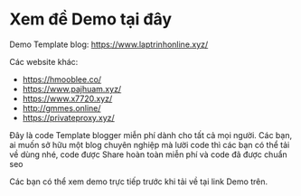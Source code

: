 # Xem đề Demo tại đây
Demo Template blog: https://www.laptrinhonline.xyz/


Các website khác:
- https://hmooblee.co/
- https://www.pajhuam.xyz/
- https://www.x7720.xyz/
- http://gmmes.online/
- https://privateproxy.xyz/

Đây là code Template blogger miễn phí dành cho tất cả mọi người. Các bạn, ai muốn sở hữu một blog chuyên nghiệp mà lười code thì các bạn có thể tải về dùng nhé, code được Share hoàn toàn miễn phí và code đã được chuẩn seo

Các bạn có thể xem demo trực tiếp trước khi tải về tại link Demo trên.

